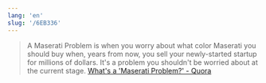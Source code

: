 ```yaml
---
lang: 'en'
slug: '/6EB336'
---
```


> A Maserati Problem is when you worry about what color Maserati you should buy when, years from now, you sell your newly-started startup for millions of dollars. It's a problem you shouldn't be worried about at the current stage. [What's a 'Maserati Problem?' - Quora](https://www.quora.com/Whats-a-Maserati-Problem)

